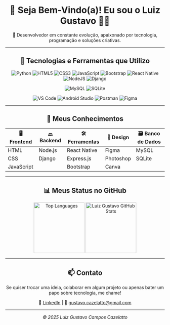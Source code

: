 <div align="center">
<br>

# 👋 Seja Bem-Vindo(a)! Eu sou o Luiz Gustavo 👨‍💻


🌟 Desenvolvedor em constante evolução, apaixonado por tecnologia, programação e soluções criativas.

---

## 🚀 Tecnologias e Ferramentas que Utilizo

![Python](https://img.shields.io/badge/-Python-3776AB?style=for-the-badge&logo=python&logoColor=white)
![HTML5](https://img.shields.io/badge/html5-%23E34F26.svg?style=for-the-badge&logo=html5&logoColor=white)
![CSS3](https://img.shields.io/badge/css3-%231572B6.svg?style=for-the-badge&logo=css3&logoColor=white)
![JavaScript](https://img.shields.io/badge/-JavaScript-F7DF1E?style=for-the-badge&logo=javascript&logoColor=black)
![Bootstrap](https://img.shields.io/badge/bootstrap-%238511FA.svg?style=for-the-badge&logo=bootstrap&logoColor=white)
![React Native](https://img.shields.io/badge/react_native-%2320232a.svg?style=for-the-badge&logo=react&logoColor=%2361DAFB)
![NodeJS](https://img.shields.io/badge/node.js-6DA55F?style=for-the-badge&logo=node.js&logoColor=white)
![Django](https://img.shields.io/badge/-Django-092E20?style=for-the-badge&logo=django&logoColor=white)

![MySQL](https://img.shields.io/badge/-MySQL-4479A1?style=for-the-badge&logo=mysql&logoColor=white)
![SQLite](https://img.shields.io/badge/-SQLite-003B57?style=for-the-badge&logo=sqlite&logoColor=white)

![VS Code](https://img.shields.io/badge/Visual%20Studio%20Code-0078d7.svg?style=for-the-badge&logo=visual-studio-code&logoColor=white)
![Android Studio](https://img.shields.io/badge/android%20studio-346ac1?style=for-the-badge&logo=android-studio&logoColor=white)
![Postman](https://img.shields.io/badge/-Postman-FF6C37?style=for-the-badge&logo=postman&logoColor=white)
![Figma](https://img.shields.io/badge/-Figma-F24E1E?style=for-the-badge&logo=figma&logoColor=white)

---

## 🧠 Meus Conhecimentos

| 🖥️ Frontend       | 🔙 Backend     | 🛠️ Ferramentas       | 🎨 Design     | 🗃️ Banco de Dados |
|-------------------|----------------|------------------------|---------------|--------------------|
| HTML              | Node.js        | React Native           | Figma         | MySQL              |
| CSS               | Django         | Express.js             | Photoshop     | SQLite             |
| JavaScript        |                | Bootstrap              | Canva         |                    |

---

## 📊 Meus Status no GitHub

<img height="160em" src="https://github-readme-stats.vercel.app/api/top-langs/?username=luizgustavo664&layout=compact&theme=transparent&title_color=808080&text_color=808080" alt="Top Languages">
<img height="160em" src="https://github-readme-stats.vercel.app/api?username=luizgustavo664&show_icons=true&theme=transparent&hide=contribs,prs&title_color=808080&icon_color=808080&text_color=808080" alt="Luiz Gustavo GitHub Stats">

---

## 📫 Contato
Se quiser trocar uma ideia, colaborar em algum projeto ou apenas bater um papo sobre tecnologia, me chame!

🔗 [LinkedIn](https://www.linkedin.com/in/luiz-gustavo-campos-cazelatto-93783b2b7?utm_source=share&utm_campaign=share_via&utm_content=profile&utm_medium=android_app) | 📧 gustavo.cazelatto@gmail.com

---

<p align="center"><i>© 2025 Luiz Gustavo Campos Cazelatto</i></p>

</div>
